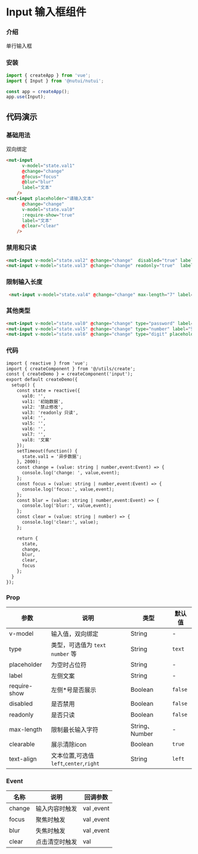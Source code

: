 # Input 输入框组件

### 介绍

单行输入框

### 安装

``` javascript
import { createApp } from 'vue';
import { Input } from '@nutui/nutui';

const app = createApp();
app.use(Input);

```
## 代码演示

### 基础用法

双向绑定

```html
<nut-input
      v-model="state.val1"
      @change="change"
      @focus="focus"
      @blur="blur"
      label="文本"
    />
<nut-input placeholder="请输入文本"
      @change="change"
      v-model="state.val0"
      :require-show="true"
      label="文本"
      @clear="clear"
    />
```

### 禁用和只读


```html
<nut-input v-model="state.val2" @change="change"  disabled="true" label="标题："/>
<nut-input v-model="state.val3" @change="change" readonly="true"  label="标题："/>
```

### 限制输入长度

```html
 <nut-input v-model="state.val4" @change="change" max-length="7" label="限制7" />
```
### 其他类型

```html
<nut-input v-model="state.val0" @change="change" type="password" label="密码"/>
<nut-input v-model="state.val5" @change="change" type="number" label="整数" />
<nut-input v-model="state.val6" @change="change" type="digit" placeholder="支持小数点的输入" label="数字"/>
```

### 代码
```html
import { reactive } from 'vue';
import { createComponent } from '@/utils/create';
const { createDemo } = createComponent('input');
export default createDemo({
  setup() {
    const state = reactive({
      val0: '',
      val1: '初始数据',
      val2: '禁止修改',
      val3: 'readonly 只读',
      val4: '',
      val5: '',
      val6: '',
      val7: '',
      val8: '文案'
    });
    setTimeout(function() {
      state.val1 = '异步数据';
    }, 2000);
    const change = (value: string | number,event:Event) => {
      console.log('change: ', value,event);
    };
    const focus = (value: string | number,event:Event) => {
      console.log('focus:', value,event);
    };
    const blur = (value: string | number,event:Event) => {
      console.log('blur:', value,event);
    };
    const clear = (value: string | number) => {
      console.log('clear:', value);
    };

    return {
      state,
      change,
      blur,
      clear,
      focus
    };
  }
});
```
### Prop

| 参数         | 说明                                   | 类型           | 默认值  |
|--------------|----------------------------------------|----------------|---------|
| v-model      | 输入值，双向绑定                       | String         | -       |
| type         | 类型，可选值为 `text` `number`  等     | String         | `text`  |
| placeholder  | 为空时占位符                           | String         | -       |
| label        | 左侧文案                               | String         | -       |
| require-show | 左侧*号是否展示                        | Boolean        | `false` |
| disabled     | 是否禁用                               | Boolean        | `false` |
| readonly     | 是否只读                               | Boolean        | `false` |
| max-length   | 限制最长输入字符                       | String、Number | -       |
| clearable    | 展示清除icon                           | Boolean        | `true`  |
| text-align   | 文本位置,可选值`left`,`center`,`right` | String         | `left`  |

### Event

| 名称   | 说明           | 回调参数    |
|--------|----------------|-------------|
| change | 输入内容时触发 | val ,event  |
| focus  | 聚焦时触发     | val  ,event |
| blur   | 失焦时触发     | val ,event  |
| clear  | 点击清空时触发 | val         |








